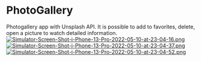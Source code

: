 # PhotoGallery
Photogallery app with Unsplash API. It is possible to add to favorites, delete, open a picture to watch detailed information.
[![Simulator-Screen-Shot-i-Phone-13-Pro-2022-05-10-at-23-04-16.png](https://i.postimg.cc/J08vcwcq/Simulator-Screen-Shot-i-Phone-13-Pro-2022-05-10-at-23-04-16.png)](https://postimg.cc/mzdmB5nz)
[![Simulator-Screen-Shot-i-Phone-13-Pro-2022-05-10-at-23-04-37.png](https://i.postimg.cc/1R0LRtsY/Simulator-Screen-Shot-i-Phone-13-Pro-2022-05-10-at-23-04-37.png)](https://postimg.cc/9zMxJc4G)
[![Simulator-Screen-Shot-i-Phone-13-Pro-2022-05-10-at-23-04-52.png](https://i.postimg.cc/cLzzktB6/Simulator-Screen-Shot-i-Phone-13-Pro-2022-05-10-at-23-04-52.png)](https://postimg.cc/75gXf6cy)

